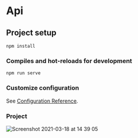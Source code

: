 # Api

## Project setup
```
npm install
```

### Compiles and hot-reloads for development
```
npm run serve
```

### Customize configuration
See [Configuration Reference](https://cli.vuejs.org/config/).

### Project
![Screenshot 2021-03-18 at 14 39 05](https://user-images.githubusercontent.com/73443858/111644703-fe6a8e00-87f7-11eb-9e06-611965e2437a.png)

